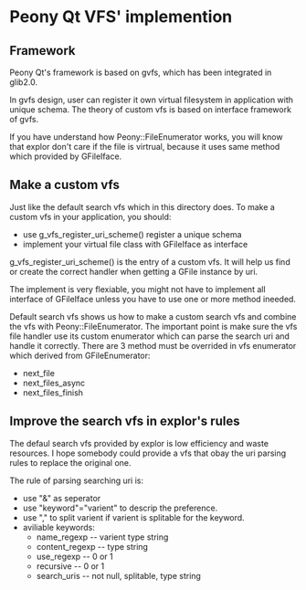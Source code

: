 # Peony Qt VFS' implemention

## Framework
Peony Qt's framework is based on gvfs, which has been integrated in glib2.0.

In gvfs design, user can register it own virtual filesystem in application with unique schema. The theory of custom vfs is based on interface framework of gvfs.

If you have understand how Peony::FileEnumerator works, you will know that explor don't care if the file is virtrual, because it uses same method which provided by GFileIface.

## Make a custom vfs
Just like the default search vfs which in this directory does. To make a custom vfs in your application, you should:

- use g_vfs_register_uri_scheme() register a unique schema
- implement your virtual file class with GFileIface as interface

g_vfs_register_uri_scheme() is the entry of a custom vfs. It will help us find or create the correct handler when getting a GFile instance by uri.

The implement is very flexiable, you might not have to implement all interface of GFileIface unless you have to use one or more method ineeded.

Default search vfs shows us how to make a custom search vfs and combine the vfs with Peony::FileEnumerator. The important point is make sure the vfs file handler use its custom enumerator which can parse the search uri and handle it correctly. There are 3 method must be overrided in vfs enumerator which derived from GFileEnumerator:
- next_file
- next_files_async
- next_files_finish

## Improve the search vfs in explor's rules

The defaul search vfs provided by explor is low efficiency and waste resources. I hope somebody could provide a vfs that obay the uri parsing rules to replace the original one.

The rule of parsing searching uri is:
- use "&" as seperator
- use "keyword"="varient" to descrip the preference.
- use "," to split varient if varient is splitable for the keyword.
- aviliable keywords:
   - name_regexp -- varient type string
   - content_regexp -- type string
   - use_regexp -- 0 or 1
   - recursive -- 0 or 1
   - search_uris -- not null, splitable, type string